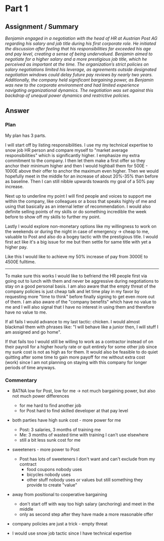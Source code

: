 # Part 1

## Assignment / Summary
_Benjamin engaged in a negotiation with the head of HR at Austrian Post AG regarding his salary and job title during his first corporate role. He initiated the discussion after feeling that his responsibilities far exceeded his age and pay level, creating a sense of being undervalued. Benjamin aimed to negotiate for a higher salary and a more prestigious job title, which he perceived as important at the time. The organization’s strict policies on salary negotiations limited his leverage, as agreements outside designated negotiation windows could delay future pay reviews by nearly two years. Additionally, the company held significant bargaining power, as Benjamin was new to the corporate environment and had limited experience navigating organizational dynamics. The negotiation was set against this backdrop of unequal power dynamics and restrictive policies._

## Answer
### Plan
My plan has 3 parts.

I will start off by listing responsibilities. I use my my technical expertise to snow job HR person and compare myself to "market average responsibilities" which is significantly higher. I emphasize my extra commitment to the company. I then let them make a first offer so they anchor their minimum higher and then I would highball them for 500E - 1000E above their offer to anchor the maximum even higher. Then we would hopefully meet in the middle for an increase of about 20%-35% than before as baseline. Then I can still nibble upwards towards my goal of a 50% pay increase.

Next up to underline my point I will find people and voices to support me within the company, like colleagues or a boss that speaks highly of me and using that basically as an internal letter of recommendation.
I would also definite selling points of my skills or do something incredible the week before to show off my skills to further my point.

Lastly I would explore non-monetary options like my willingness to work on the weekends or during the night in case of emergency -> cheap to me, valuable to Post and also do a bogey tactic with the prestigious title. I would first act like it's a big issue for me but then settle for same title with yet a higher pay. 

Like this I would like to achieve my 50% increase of pay from 3000E to 4500E fulltime.

---

To make sure this works I would like to befriend the HR people first via going out to lunch with them and never be aggressive during negotiations to stay on a good personal basis. I am also aware that the empty threat of the company policies is just cheap talk and let time play in my favor by requesting more "time to think" before finally signing to get even more out of them. I am also aware of the "company benefits" which have no value to me and I will also signal that I have no interest in using them and therefore have no value to me.

If all fails I would advance to my last tactic: chicken. I would almost blackmail them with phrases like: "I will behave like a junior then, I will stuff I am assigned and go home". 

If that fails too I would still be willing to work as  a contractor instead of on their payroll for a higher hourly rate or quit entirely for some other job since my sunk cost is not as high as for them. It would also be feasible to do quiet quitting after some time to gain more payoff for me without extra cost (work) since I am not planning on staying with this company for longer periods of time anyways.

### Commentary
- BATNA low for Post, low for me -> not much bargaining power, but also not much power differences
	- for me hard to find another job
	- for Post hard to find skilled developer at that pay level
- both parties have high sunk cost - more power for me
	- Post: 3 salaries, 3 months of training me
	- Me: 3 months of wasted time with training I can't use elsewhere
	- still a bit less sunk cost for me
- sweeteners - more power to Post
	- Post has lots of sweeteners I don't want and can't exclude from my contract
		- food coupons nobody uses
		- bicycles nobody uses
		- other stuff nobody uses or values but still something they provide to create "value"

- away from positional to cooperative bargaining
	- don't start off with way too high salary (anchoring) and meet in the middle
	- only as second step after they have made a more reasonable offer
- company policies are just a trick - empty threat
- I would use snow job tactic since I have technical expertise